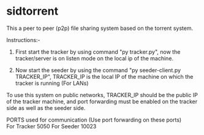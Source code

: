 # sidtorrent

This a peer to peer (p2p) file sharing system based
on the torrent system.


Instructions:-

1) First start the tracker by using command 
    "py tracker.py",
   now the tracker/server is on listen mode on the local ip of the machine.
   
2) Now start the seeder by using the command
"py seeder-client.py TRACKER_IP",
TRACKER_IP is the local IP of the machine on which the tracker is running (For LANs)

To use this system on public networks, TRACKER_IP should be the public IP of the tracker machine, and port forwarding must
be enabled on the tracker side as well as the seeder side.

PORTS used for communication (Use port forwarding on these ports)  
For Tracker 5050
For Seeder 10023  
